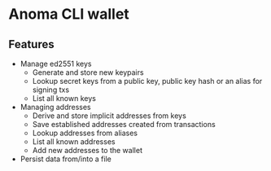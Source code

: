 # Anoma CLI wallet

## Features

- Manage ed2551 keys
  - Generate and store new keypairs
  - Lookup secret keys from a public key, public key hash or an alias for signing txs
  - List all known keys
- Managing addresses
  - Derive and store implicit addresses from keys
  - Save established addresses created from transactions
  - Lookup addresses from aliases
  - List all known addresses
  - Add new addresses to the wallet
- Persist data from/into a file
